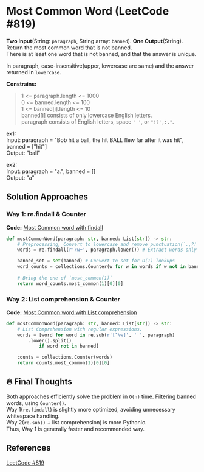 # Most Common Word (LeetCode #819)
**Two Input**(String: `paragraph`, String array: `banned`). **One Output**(String).  
Return the most common word that is not banned.  
There is at least one word that is not banned, and that the answer is unique.

In paragraph, case-insensitive(upper, lowercase are same) and the answer returned in `lowercase`.

**Constrains:**
> 1 <= paragraph.length <= 1000  
> 0 <= banned.length <= 100  
> 1 <= banned[i].length <= 10  
> banned[i] consists of only lowercase English letters.  
> paragraph consists of English letters, space `' '`, or `"!?',:."`.

ex1:  
Input: paragraph = "Bob hit a ball, the hit BALL flew far after it was hit", banned = ["hit"]  
Output: "ball"

ex2:  
Input: paragraph = "a.", banned = []  
Output: "a"

## Solution Approaches
### Way 1: re.findall & Counter
**Code:** [Most Common word with findall](most_common_findall.py)  
```python
def mostCommonWord(paragraph: str, banned: List[str]) -> str:
    # Preprocessing, Convert to lowercase and remove punctuation(`.,?!`).
    words = re.findall(r'\w+', paragraph.lower()) # Extract words only

    banned_set = set(banned) # Convert to set for O(1) lookups
    word_counts = collections.Counter(w for w in words if w not in banned_set)
    
    # Bring the one of `most_common(1)`
    return word_counts.most_common(1)[0][0]
```

### Way 2: List comprehension & Counter
**Code:** [Most Common word with List comprehension](most_common_comprehension.py)  
```python
def mostCommonWord(paragraph: str, banned: List[str]) -> str:
    # List Comprehension with regular expressions.
    words = [word for word in re.sub(r'[^\w]', ' ', paragraph)
        .lower().split()
            if word not in banned]

    counts = collections.Counter(words)
    return counts.most_common(1)[0][0]
```

## 🔥 Final Thoughts
Both approaches efficiently solve the problem in `O(n)` time. Filtering banned words, using `Counter()`.  
Way 1(`re.findall`) is slightly more optimized, avoiding unnecessary whitespace handling.  
Way 2(`re.sub()` + list comprehension) is more Pythonic.  
Thus, Way 1 is generally faster and recommended way.

## References
[LeetCode #819](https://leetcode.com/problems/most-common-word/description/)
